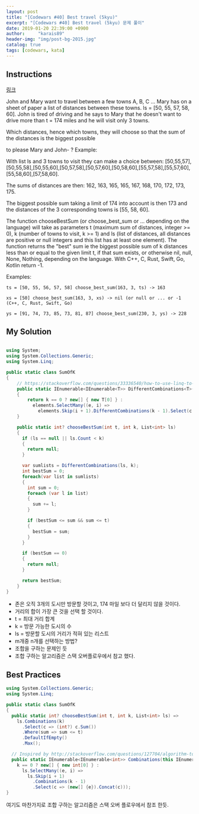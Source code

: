 ```yaml
---
layout: post
title: "[Codewars #40] Best travel (5kyu)"
excerpt: "[Codewars #40] Best travel (5kyu) 문제 풀이"
date: 2019-01-20 22:39:00 +0900
author:     "karais89"
header-img: "img/post-bg-2015.jpg"
catalog: true
tags: [codewars, kata]
---
```


## Instructions

[링크](https://www.codewars.com/kata/55e7280b40e1c4a06d0000aa/train/csharp)

John and Mary want to travel between a few towns A, B, C ... Mary has on a sheet of paper a list of distances between these towns. ls = [50, 55, 57, 58, 60]. John is tired of driving and he says to Mary that he doesn't want to drive more than t = 174 miles and he will visit only 3 towns.

Which distances, hence which towns, they will choose so that the sum of the distances is the biggest possible

to please Mary and John- ?
Example:

With list ls and 3 towns to visit they can make a choice between: [50,55,57],[50,55,58],[50,55,60],[50,57,58],[50,57,60],[50,58,60],[55,57,58],[55,57,60],[55,58,60],[57,58,60].

The sums of distances are then: 162, 163, 165, 165, 167, 168, 170, 172, 173, 175.

The biggest possible sum taking a limit of 174 into account is then 173 and the distances of the 3 corresponding towns is [55, 58, 60].

The function chooseBestSum (or choose_best_sum or ... depending on the language) will take as parameters t (maximum sum of distances, integer >= 0), k (number of towns to visit, k >= 1) and ls (list of distances, all distances are positive or null integers and this list has at least one element). The function returns the "best" sum ie the biggest possible sum of k distances less than or equal to the given limit t, if that sum exists, or otherwise nil, null, None, Nothing, depending on the language. With C++, C, Rust, Swift, Go, Kotlin return -1.

Examples:
```
ts = [50, 55, 56, 57, 58] choose_best_sum(163, 3, ts) -> 163

xs = [50] choose_best_sum(163, 3, xs) -> nil (or null or ... or -1 (C++, C, Rust, Swift, Go)

ys = [91, 74, 73, 85, 73, 81, 87] choose_best_sum(230, 3, ys) -> 228
```

## My Solution

```csharp

using System;
using System.Collections.Generic;
using System.Linq;

public static class SumOfK
{
    // https://stackoverflow.com/questions/33336540/how-to-use-linq-to-find-all-combinations-of-n-items-from-a-set-of-numbers
    public static IEnumerable<IEnumerable<T>> DifferentCombinations<T>(this IEnumerable<T> elements, int k)
    {
        return k == 0 ? new[] { new T[0] } :
          elements.SelectMany((e, i) =>
            elements.Skip(i + 1).DifferentCombinations(k - 1).Select(c => (new[] {e}).Concat(c)));
    }

    public static int? chooseBestSum(int t, int k, List<int> ls)
    {
      if (ls == null || ls.Count < k)
      {
        return null;
      }

      var sumlists = DifferentCombinations(ls, k);
      int bestSum = 0;
      foreach(var list in sumlists)
      {
        int sum = 0;
        foreach (var l in list)
        {
          sum += l;
        }

        if (bestSum <= sum && sum <= t)
        {
          bestSum = sum;
        }
      }

      if (bestSum == 0)
      {
        return null;
      }

      return bestSum;
    }
}
```

- 존은 오직 3개의 도시만 방문할 것이고, 174 마일 보다 더 달리지 않을 것이다.
- 거리의 합이 가장 큰 것을 선택 할 것이다.
- t = 최대 거리 합계
- k = 방문 가능한 도시의 수
- ls = 방문할 도시의 거리가 적혀 있는 리스트
- m개중 n개를 선택하는 방법?
- 조합을 구하는 문제인 듯
- 조합 구하는 알고리즘은 스택 오버플로우에서 참고 했다.

## Best Practices

```csharp
using System.Collections.Generic;
using System.Linq;

public static class SumOfK
{
  public static int? chooseBestSum(int t, int k, List<int> ls) =>
    ls.Combinations(k)
      .Select(c => (int?) c.Sum())
      .Where(sum => sum <= t)
      .DefaultIfEmpty()
      .Max();

  // Inspired by http://stackoverflow.com/questions/127704/algorithm-to-return-all-combinations-of-k-elements-from-n
  public static IEnumerable<IEnumerable<int>> Combinations(this IEnumerable<int> ls, int k) =>
    k == 0 ? new[] { new int[0] } :
      ls.SelectMany((e, i) =>
        ls.Skip(i + 1)
          .Combinations(k - 1)
          .Select(c => (new[] {e}).Concat(c)));
}
```


여기도 마찬가지로 조합 구하는 알고리즘은 스택 오버 플로우에서 참조 한듯.